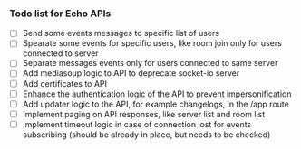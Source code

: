### Todo list for Echo APIs

- [ ] Send some events messages to specific list of users
- [ ] Spearate some events for specific users, like room join only for users connected to server
- [ ] Separate messages events only for users connected to same server
- [ ] Add mediasoup logic to API to deprecate socket-io server
- [ ] Add certificates to API
- [ ] Enhance the authentication logic of the API to prevent impersonification
- [ ] Add updater logic to the API, for example changelogs, in the /app route
- [ ] Implement paging on API responses, like server list and room list
- [ ] Implement timeout logic in case of connection lost for events subscribing (should be already in place, but needs to be checked)